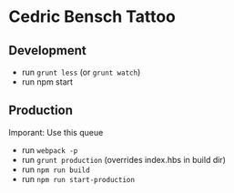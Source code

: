 # Cedric Bensch Tattoo

## Development
- run `grunt less` (or `grunt watch`)
- run npm start

## Production
Imporant: Use this queue
- run `webpack -p`
- run `grunt production` (overrides index.hbs in build dir)
- run `npm run build`
- run `npm run start-production`
